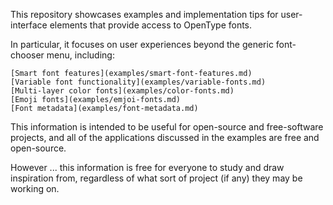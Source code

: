 This repository showcases examples and implementation tips for
user-interface elements that provide access to OpenType fonts.

In particular, it focuses on user experiences beyond the generic
font-chooser menu, including:

    [Smart font features](examples/smart-font-features.md)
	[Variable font functionality](examples/variable-fonts.md)
	[Multi-layer color fonts](examples/color-fonts.md)
	[Emoji fonts](examples/emjoi-fonts.md)
	[Font metadata](examples/font-metadata.md)

This information is intended to be useful for open-source and
free-software projects, and all of the applications discussed in the
examples are free and open-source.

However ... this information is free for everyone to study and draw
inspiration from, regardless of what sort of project (if any) they may
be working on.
